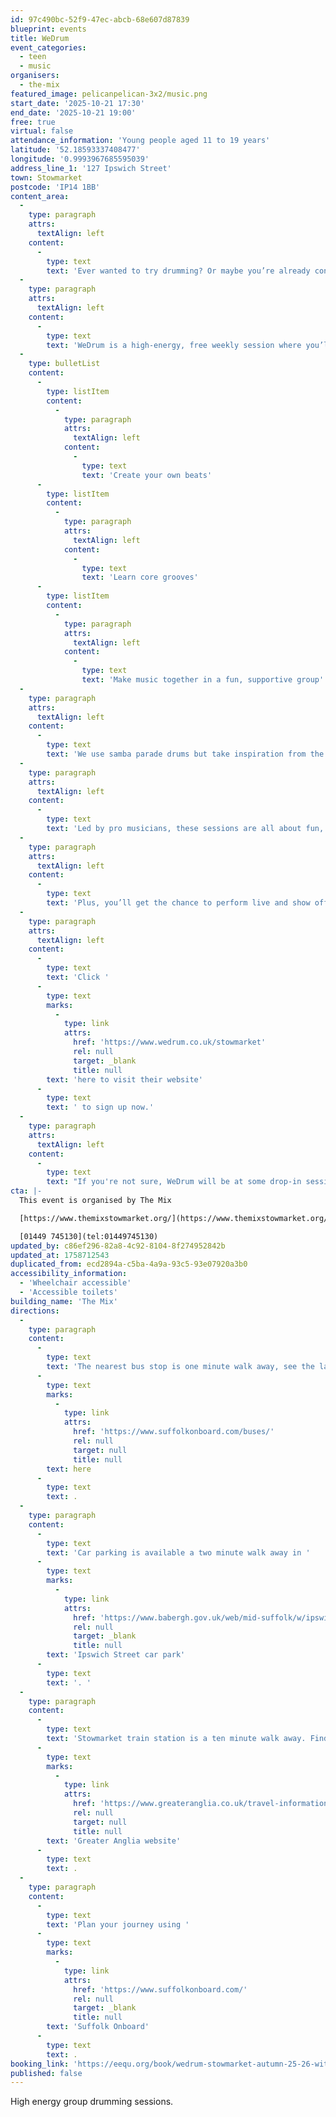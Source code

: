 ```yaml
---
id: 97c490bc-52f9-47ec-abcb-68e607d87839
blueprint: events
title: WeDrum
event_categories:
  - teen
  - music
organisers:
  - the-mix
featured_image: pelicanpelican-3x2/music.png
start_date: '2025-10-21 17:30'
end_date: '2025-10-21 19:00'
free: true
virtual: false
attendance_information: 'Young people aged 11 to 19 years'
latitude: '52.18593337408477'
longitude: '0.9993967685595039'
address_line_1: '127 Ipswich Street'
town: Stowmarket
postcode: 'IP14 1BB'
content_area:
  -
    type: paragraph
    attrs:
      textAlign: left
    content:
      -
        type: text
        text: 'Ever wanted to try drumming? Or maybe you’re already confident and want to jam with others?'
  -
    type: paragraph
    attrs:
      textAlign: left
    content:
      -
        type: text
        text: 'WeDrum is a high-energy, free weekly session where you’ll'
  -
    type: bulletList
    content:
      -
        type: listItem
        content:
          -
            type: paragraph
            attrs:
              textAlign: left
            content:
              -
                type: text
                text: 'Create your own beats'
      -
        type: listItem
        content:
          -
            type: paragraph
            attrs:
              textAlign: left
            content:
              -
                type: text
                text: 'Learn core grooves'
      -
        type: listItem
        content:
          -
            type: paragraph
            attrs:
              textAlign: left
            content:
              -
                type: text
                text: 'Make music together in a fun, supportive group'
  -
    type: paragraph
    attrs:
      textAlign: left
    content:
      -
        type: text
        text: 'We use samba parade drums but take inspiration from the music you love. No kit or experience needed, just bring your energy!'
  -
    type: paragraph
    attrs:
      textAlign: left
    content:
      -
        type: text
        text: 'Led by pro musicians, these sessions are all about fun, confidence, and creativity.'
  -
    type: paragraph
    attrs:
      textAlign: left
    content:
      -
        type: text
        text: 'Plus, you’ll get the chance to perform live and show off what our awesome group creates.'
  -
    type: paragraph
    attrs:
      textAlign: left
    content:
      -
        type: text
        text: 'Click '
      -
        type: text
        marks:
          -
            type: link
            attrs:
              href: 'https://www.wedrum.co.uk/stowmarket'
              rel: null
              target: _blank
              title: null
        text: 'here to visit their website'
      -
        type: text
        text: ' to sign up now.'
  -
    type: paragraph
    attrs:
      textAlign: left
    content:
      -
        type: text
        text: "If you're not sure, WeDrum will be at some drop-in sessions at The Mix this month if you want to find out more."
cta: |-
  This event is organised by The Mix

  [https://www.themixstowmarket.org/](https://www.themixstowmarket.org/) 

  [01449 745130](tel:01449745130)
updated_by: c86ef296-82a8-4c92-8104-8f274952842b
updated_at: 1758712543
duplicated_from: ecd2894a-c5ba-4a9a-93c5-93e07920a3b0
accessibility_information:
  - 'Wheelchair accessible'
  - 'Accessible toilets'
building_name: 'The Mix'
directions:
  -
    type: paragraph
    content:
      -
        type: text
        text: 'The nearest bus stop is one minute walk away, see the latest bus timetables '
      -
        type: text
        marks:
          -
            type: link
            attrs:
              href: 'https://www.suffolkonboard.com/buses/'
              rel: null
              target: null
              title: null
        text: here
      -
        type: text
        text: .
  -
    type: paragraph
    content:
      -
        type: text
        text: 'Car parking is available a two minute walk away in '
      -
        type: text
        marks:
          -
            type: link
            attrs:
              href: 'https://www.babergh.gov.uk/web/mid-suffolk/w/ipswich-street-car-park-1'
              rel: null
              target: _blank
              title: null
        text: 'Ipswich Street car park'
      -
        type: text
        text: '. '
  -
    type: paragraph
    content:
      -
        type: text
        text: 'Stowmarket train station is a ten minute walk away. Find up to date train times on the '
      -
        type: text
        marks:
          -
            type: link
            attrs:
              href: 'https://www.greateranglia.co.uk/travel-information/station-information/smk'
              rel: null
              target: null
              title: null
        text: 'Greater Anglia website'
      -
        type: text
        text: .
  -
    type: paragraph
    content:
      -
        type: text
        text: 'Plan your journey using '
      -
        type: text
        marks:
          -
            type: link
            attrs:
              href: 'https://www.suffolkonboard.com/'
              rel: null
              target: _blank
              title: null
        text: 'Suffolk Onboard'
      -
        type: text
        text: .
booking_link: 'https://eequ.org/book/wedrum-stowmarket-autumn-25-26-with-wedrum-cic-20267'
published: false
---
```

High energy group drumming sessions.